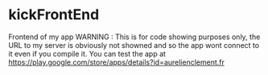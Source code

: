 # kickFrontEnd
Frontend of my app 
WARNING : This is for code showing purposes only, the URL to my server is obviously not showned and so the app wont connect to it even if you compile it. You can test the app at https://play.google.com/store/apps/details?id=aurelienclement.fr 

